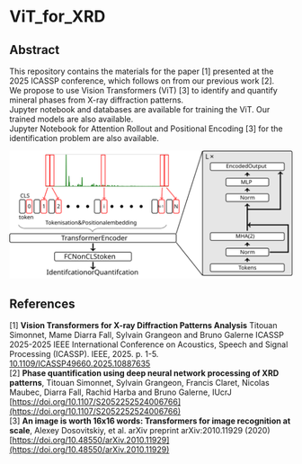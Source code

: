 # ViT_for_XRD
## Abstract  
This repository contains the materials for the paper [1] presented at the 2025 ICASSP conference, which follows on from our previous work [2].  
We propose to use Vision Transformers (ViT) [3] to identify and quantify mineral phases from X-ray diffraction patterns.  
Jupyter notebook and databases are available for training the ViT. Our trained models are also available.  
Jupyter Notebook for Attention Rollout and Positional Encoding [3] for the identification problem are also available.  


![Abstract](./Figures/Transformers_Spectral.svg)


## References
[1] **Vision Transformers for X-ray Diffraction Patterns Analysis** Titouan Simonnet, Mame Diarra Fall, Sylvain Grangeon and Bruno Galerne  ICASSP 2025-2025 IEEE International Conference on Acoustics, Speech and Signal Processing (ICASSP). IEEE, 2025. p. 1-5.
[10.1109/ICASSP49660.2025.10887635](10.1109/ICASSP49660.2025.10887635)  
[2] **Phase quantification using deep neural network processing of XRD patterns**, Titouan Simonnet,  Sylvain Grangeon,  Francis Claret,  Nicolas Maubec,  Diarra Fall,  Rachid Harba and  Bruno Galerne, IUcrJ [https://doi.org/10.1107/S2052252524006766](https://doi.org/10.1107/S2052252524006766)    
[3] **An image is worth 16x16 words: Transformers for image recognition at scale**, Alexey Dosovitskiy, et al.  arXiv preprint arXiv:2010.11929 (2020) [https://doi.org/10.48550/arXiv.2010.11929](https://doi.org/10.48550/arXiv.2010.11929)  


